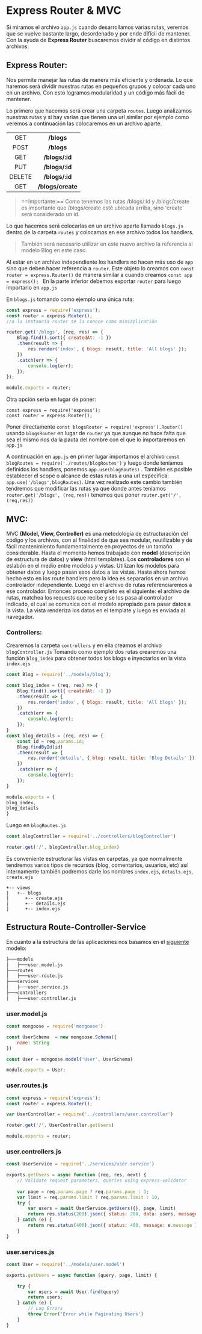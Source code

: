 # Express Router & MVC
Si miramos el archivo `app.js` cuando desarrollamos varias rutas, veremos que se vuelve bastante largo, desordenado y por ende difícil de mantener. Con la ayuda de **Express Router** buscaremos dividir al código en distintos archivos.

## Express Router:
Nos permite manejar las rutas de manera más eficiente y ordenada. Lo que haremos será dividir nuestras rutas en pequeños grupos y colocar cada uno en un archivo. Con esto logramos modularidad y un código más fácil de mantener.

Lo primero que hacemos será crear una carpeta `routes`. 
Luego analizamos nuestras rutas y si hay varias que tienen una url similar por ejemplo como veremos a continuación las colocaremos en un archivo aparte. 

|        |                   |
| :----: | :---------------: |
|  GET   |    **/blogs**     |
|  POST  |    **/blogs**     |
|  GET   |  **/blogs/:id**   |
|  PUT   |  **/blogs/:id**   |
| DELETE |  **/blogs/:id**   |
|  GET   | **/blogs/create** |

> ==Importante:== Como tenemos las rutas /blogs/:id y /blogs/create es importante que /blogs/create esté ubicada arriba, sino 'create' será considerado un id.

Lo que hacemos será colocarlas en un archivo aparte llamado `blogs.js` dentro de la carpeta `routes` y colocamos en ese archivo todos los handlers.

> También será necesario utilizar en este nuevo archivo la referencia al modelo Blog en este caso.

Al estar en un archivo independiente los handlers no hacen más uso de `app` sino que deben hacer referencia a `router`.  Este objeto lo creamos con `const router = express.Router()` de manera similar a cuando creamos `const app = express(); ` En la parte inferior debemos exportar `router` para luego importarlo en `app.js`

En `blogs.js` tomando como ejemplo una única ruta:
```js
const express = require('express');
const router = express.Router(); 
//a la instancia router se la conoce como miniaplicación

router.get('/blogs', (req, res) => {
	Blog.find().sort({ createdAt: -1 })
	.then(result => {
		res.render('index', { blogs: result, title: 'All blogs' });
	})
	.catch(err => {
		console.log(err);
	});
});

module.exports = router;

```



Otra opción sería en lugar de poner:

```
const express = require('express');
const router = express.Router(); 
```

Poner directamente `const blogsRouter = require('express').Router()` usando `blogsRouter` en lugar de `router` ya que aunque no hace falta que sea el mismo nos da la pauta del nombre con el que lo importaremos en `app.js`

A continuación en `app.js` en primer lugar importamos el archivo `const blogRoutes = require('./routes/blogRoutes')` y luego donde teníamos definidos los handlers, ponemos `app.use(blogRoutes)` . 
También es posible establecer el scope o alcance de estas rutas a una url específica: `app.use('/blogs',blogRoutes)`. Una vez realizado este cambio también tendremos que modificar las rutas ya que donde antes teníamos `router.get('/blogs', (req,res))` tenemos que poner `router.get('/', (req,res))`


## MVC:
MVC **(Model, View, Controller)** es una metodología de estructuración del código y los archivos, con al finalidad de que sea modular, reutilizable y de fácil mantenimiento fundamentalmente en proyectos de un tamaño considerable.
Hasta el momento hemos trabajado con **model** (descripción de estructura de datos) y **view** (html templates). Los **controladores** son el eslabón en el medio entre modelos y vistas. Utilizan los modelos para obtener datos y luego pasan esos datos a las vistas. Hasta ahora hemos hecho esto en los route handlers pero la idea es separarlos en un archivo controlador  independiente. Luego en el archivo de rutas referenciaremos a ese controlador. Entonces proceso completo es el siguiente: el archivo de rutas, matchea los requests que recibe y se los pasa al controlador indicado, el cual se comunica con el modelo apropiado para pasar datos a la vista. La vista renderiza los datos en el template y luego es enviada al navegador. 

### Controllers:
Crearemos la carpeta `controllers` y en ella creamos el archivo `blogController.js`
Tomando como ejemplo dos rutas crearemos una función `blog_index` para obtener todos los blogs e inyectarlos en la vista `index.ejs`
```js
const Blog = require('../models/blog');

const blog_index = (req, res) => {
	Blog.find().sort({ createdAt: -1 })
	.then(result => {
		res.render('index', { blogs: result, title: 'All blogs' });
	})
	.catch(err => {
		console.log(err);
	});
}
const blog_details = (req, res) => {
	const id = req.params.id;
	Blog.findById(id)
	.then(result => {
		res.render('details', { blog: result, title: 'Blog Details' });
	})
	.catch(err => {
		console.log(err);
	});
}

module.exports = {
blog_index,
blog_details
}
```

Luego en `blogRoutes.js`

```js
const blogController = require('../controllers/blogController')

router.get('/', blogController.blog_index)
```
Es conveniente estructurar las vistas en carpetas, ya que normalmente tendremos varios tipos de recursos (blog, comentarios, usuarios, etc) así internamente también podremos darle los nombres  `index.ejs`, `details.ejs`, `create.ejs` 

```
+-- views
|   +-- blogs
|	   +-- create.ejs
|	   +-- details.ejs
|	   +-- index.ejs
```



## Estructura Route-Controller-Service

En cuanto a la estructura de las aplicaciones nos basamos en el [siguiente](https://sodocumentation.net/node-js/topic/10785/route-controller-service-structure-for-expressjs) modelo:

```bash
├───models
│   ├───user.model.js
├───routes
│   ├───user.route.js
├───services
│   ├───user.service.js
├───controllers
│   ├───user.controller.js
```



### user.model.js

```js
const mongoose = require('mongoose')

const UserSchema  = new mongoose.Schema({
    name: String
})

const User = mongoose.model('User', UserSchema)

module.exports = User;
```

### user.routes.js

```js
const express = require('express');
const router = express.Router();

var UserController = require('../controllers/user.controller')

router.get('/', UserController.getUsers)

module.exports = router;
```

### user.controllers.js

```js
const UserService = require('../services/user.service')    

exports.getUsers = async function (req, res, next) {
    // Validate request parameters, queries using express-validator
    
    var page = req.params.page ? req.params.page : 1;
    var limit = req.params.limit ? req.params.limit : 10;
    try {
        var users = await UserService.getUsers({}, page, limit)
        return res.status(200).json({ status: 200, data: users, message: "Succesfully Users Retrieved" });
    } catch (e) {
        return res.status(400).json({ status: 400, message: e.message });
    }
}
```

### user.services.js

```js
const User = require('../models/user.model')

exports.getUsers = async function (query, page, limit) {

    try {
        var users = await User.find(query)
        return users;
    } catch (e) {
        // Log Errors
        throw Error('Error while Paginating Users')
    }
}
```